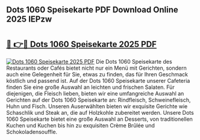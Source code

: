 ## Dots 1060 Speisekarte PDF Download Online 2025 IEPzw

# <h2><a href="http://gcbat1.nevu.top/?p=Dots+1060+Speisekarte">🔗 👉🔴 Dots 1060 Speisekarte 2025 PDF</a></h2>

[![Dots 1060 Speisekarte 2025 PDF](https://i.imgur.com/dBaPXMq.png)](http://gcbat1.nevu.top/?p=Dots+1060+Speisekarte)
Die Dots 1060 Speisekarte des Restaurants oder Cafés bietet nicht nur ein Menü mit Gerichten, sondern auch eine Gelegenheit für Sie, etwas zu finden, das für Ihren Geschmack köstlich und passend ist. Auf der Dots 1060 Speisekarte unserer Cafeteria finden Sie eine große Auswahl an leichten und frischen Salaten. Für diejenigen, die Fleisch lieben, bieten wir eine umfangreiche Auswahl an Gerichten auf der Dots 1060 Speisekarte an: Rindfleisch, Schweinefleisch, Huhn und Fisch. Unseren Auserwählten bieten wir exquisite Gerichte wie Schaschlik und Steak an, die auf Holzkohle zubereitet werden. Unsere Dots 1060 Speisekarte bietet eine große Auswahl an Desserts, von traditionellen Kuchen und Kuchen bis hin zu exquisiten Crème Brûlée und Schokoladensouffle.
